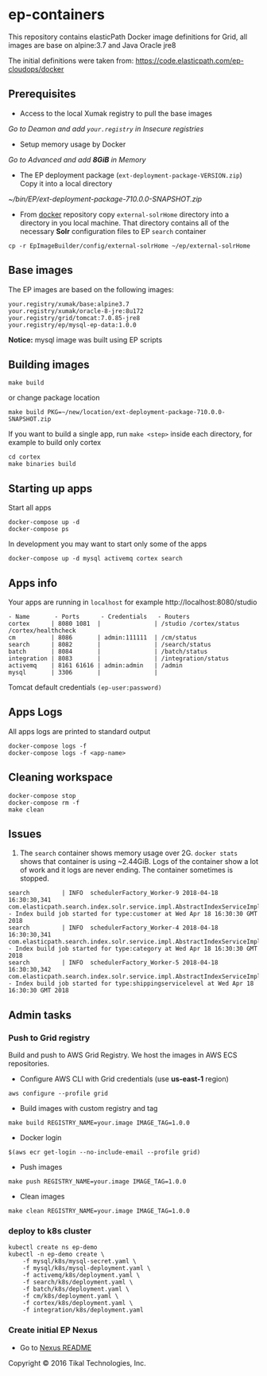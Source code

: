 # ep-containers

This repository contains elasticPath Docker image definitions for Grid, all images are base on alpine:3.7 and Java Oracle jre8

The initial definitions were taken from: https://code.elasticpath.com/ep-cloudops/docker

## Prerequisites

- Access to the local Xumak registry to pull the base images

*Go to Deamon and add `your.registry` in Insecure registries*
- Setup memory usage by Docker

*Go to Advanced and add **8GiB** in Memory*
- The EP deployment package (`ext-deployment-package-VERSION.zip`) Copy it into a local directory

*~/bin/EP/ext-deployment-package-710.0.0-SNAPSHOT.zip*
- From [docker](https://code.elasticpath.com/ep-cloudops/docker) repository copy `external-solrHome` directory into a directory in you local machine. That directory contains all of the necessary **Solr** configuration files to EP `search` container

```
cp -r EpImageBuilder/config/external-solrHome ~/ep/external-solrHome
```

## Base images

The EP images are based on the following images: 

```
your.registry/xumak/base:alpine3.7
your.registry/xumak/oracle-8-jre:8u172
your.registry/grid/tomcat:7.0.85-jre8
your.registry/ep/mysql-ep-data:1.0.0
```
**Notice:** mysql image was built using EP scripts

## Building images

```
make build
```

or change package location

```
make build PKG=~/new/location/ext-deployment-package-710.0.0-SNAPSHOT.zip
```

If you want to build a single app, run `make <step>` inside each directory, for example to build only cortex

```
cd cortex
make binaries build
```

## Starting up apps

Start all apps

```
docker-compose up -d
docker-compose ps
```

In development you may want to start only some of the apps

```
docker-compose up -d mysql activemq cortex search
```

## Apps info

Your apps are running in `localhost` for example http://localhost:8080/studio

```
- Name       - Ports      - Credentials   - Routers
cortex      | 8080 1081  |               | /studio /cortex/status /cortex/healthcheck
cm          | 8086       | admin:111111  | /cm/status
search      | 8082       |               | /search/status
batch       | 8084       |               | /batch/status
integration | 8083       |               | /integration/status
activemq    | 8161 61616 | admin:admin   | /admin
mysql       | 3306       |               |
```

Tomcat default credentials `(ep-user:password)`

## Apps Logs

All apps logs are printed to standard output

```
docker-compose logs -f
docker-compose logs -f <app-name>
```

## Cleaning workspace

```
docker-compose stop
docker-compose rm -f
make clean
```

## Issues

1. The `search` container shows memory usage over 2G. `docker stats` shows that container is using ~2.44GiB. Logs of the container show a lot of work and it logs are never ending. The container sometimes is stopped.

 ```
search         | INFO  schedulerFactory_Worker-9 2018-04-18 16:30:30,341 com.elasticpath.search.index.solr.service.impl.AbstractIndexServiceImpl.buildIndexJobRunner(AbstractIndexServiceImpl.java:147) - Index build job started for type:customer at Wed Apr 18 16:30:30 GMT 2018
search         | INFO  schedulerFactory_Worker-4 2018-04-18 16:30:30,341 com.elasticpath.search.index.solr.service.impl.AbstractIndexServiceImpl.buildIndexJobRunner(AbstractIndexServiceImpl.java:147) - Index build job started for type:category at Wed Apr 18 16:30:30 GMT 2018
search         | INFO  schedulerFactory_Worker-5 2018-04-18 16:30:30,342 com.elasticpath.search.index.solr.service.impl.AbstractIndexServiceImpl.buildIndexJobRunner(AbstractIndexServiceImpl.java:147) - Index build job started for type:shippingservicelevel at Wed Apr 18 16:30:30 GMT 2018
 ```

## Admin tasks

### Push to Grid registry

Build and push to AWS Grid Registry. We host the images in AWS ECS repositories.

- Configure AWS CLI with Grid credentials (use **us-east-1** region)

`aws configure --profile grid`

- Build images with custom registry and tag

`make build REGISTRY_NAME=your.image IMAGE_TAG=1.0.0`

- Docker login

`$(aws ecr get-login --no-include-email --profile grid)`

- Push images

`make push REGISTRY_NAME=your.image IMAGE_TAG=1.0.0`

- Clean images

`make clean REGISTRY_NAME=your.image IMAGE_TAG=1.0.0`

### deploy to k8s cluster

```
kubectl create ns ep-demo
kubectl -n ep-demo create \
    -f mysql/k8s/mysql-secret.yaml \
    -f mysql/k8s/mysql-deployment.yaml \
    -f activemq/k8s/deployment.yaml \
    -f search/k8s/deployment.yaml \
    -f batch/k8s/deployment.yaml \
    -f cm/k8s/deployment.yaml \
    -f cortex/k8s/deployment.yaml \
    -f integration/k8s/deployment.yaml
```

### Create initial EP Nexus

- Go to [Nexus README](nexus/README.md)

Copyright © 2016 Tikal Technologies, Inc.